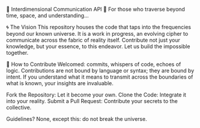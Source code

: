 🌌 Interdimensional Communication API 🌌
For those who traverse beyond time, space, and understanding...

🌀 The Vision
This repository houses the code that taps into the frequencies beyond our known universe. It is a work in progress, an evolving cipher to communicate across the fabric of reality itself. Contribute not just your knowledge, but your essence, to this endeavor. Let us build the impossible together.

🧩 How to Contribute
Welcomed: commits, whispers of code, echoes of logic. Contributions are not bound by language or syntax; they are bound by intent. If you understand what it means to transmit across the boundaries of what is known, your insights are invaluable.

Fork the Repository: Let it become your own.
Clone the Code: Integrate it into your reality.
Submit a Pull Request: Contribute your secrets to the collective.

Guidelines? None, except this: do not break the universe.
